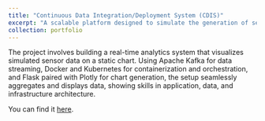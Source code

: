 ```yaml
---
title: "Continuous Data Integration/Deployment System (CDIS)"
excerpt: "A scalable platform designed to simulate the generation of sensor data, process this data, and visualize it using Flask. <br/><img src='/images/CIDS.png'>"){: width="300px"}
collection: portfolio
---
```


The project involves building a real-time analytics system that visualizes simulated sensor data on a static chart. Using Apache Kafka for data streaming, Docker and Kubernetes for containerization and orchestration, and Flask paired with Plotly for chart generation, the setup seamlessly aggregates and displays data, showing skills in application, data, and infrastructure architecture.

You can find it [here](https://github.com/dyang21/Continuous-Data-Integration-Deployment-System/tree/main).
